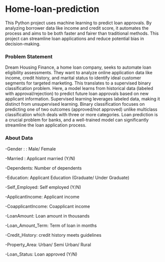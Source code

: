 # Home-loan-prediction

This Python project uses machine learning to predict loan approvals. By analyzing borrower data like income and credit score, it automates the process and aims to be both faster and fairer than traditional methods. This project can streamline loan applications and reduce potential bias in decision-making.

### Problem Statement
Dream Housing Finance, a home loan company, seeks to automate loan eligibility assessments. They want to analyze online application data like income, credit history, and marital status to identify ideal customer segments for targeted marketing. This translates to a supervised binary classification problem. Here, a model learns from historical data (labeled with approval/rejection) to predict future loan approvals based on new applicant information. Supervised learning leverages labeled data, making it distinct from unsupervised learning. Binary classification focuses on predicting one of two outcomes (approved/not approved) unlike multiclass classification which deals with three or more categories. Loan prediction is a crucial problem for banks, and a well-trained model can significantly streamline the loan application process.

### About Data 
-Gender : : Male/ Female

-Married : Applicant married (Y/N)

-Dependents: Number of dependents

-Education: Applicant Education (Graduate/ Under Graduate)

-Self_Employed: Self employed (Y/N)

-ApplicantIncome: Applicant income

-CoapplicantIncome: Coapplicant income

-LoanAmount: Loan amount in thousands

-Loan_Amount_Term: Term of loan in months

-Credit_History: credit history meets guidelines

-Property_Area: Urban/ Semi Urban/ Rural

-Loan_Status: Loan approved (Y/N)






